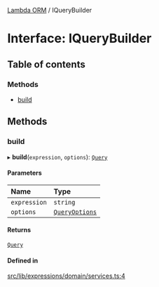 [Lambda ORM](../README.md) / IQueryBuilder

# Interface: IQueryBuilder

## Table of contents

### Methods

- [build](IQueryBuilder.md#build)

## Methods

### build

▸ **build**(`expression`, `options`): [`Query`](../classes/Query.md)

#### Parameters

| Name | Type |
| :------ | :------ |
| `expression` | `string` |
| `options` | [`QueryOptions`](QueryOptions.md) |

#### Returns

[`Query`](../classes/Query.md)

#### Defined in

[src/lib/expressions/domain/services.ts:4](https://github.com/FlavioLionelRita/lambdaorm/blob/d08a222d/src/lib/expressions/domain/services.ts#L4)
